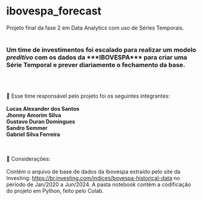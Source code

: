 # ibovespa_forecast
Projeto final da fase 2 em Data Analytics com uso de Séries Temporais.
<br>
<br>
<h3> Um time de investimentos foi escalado para realizar um modelo <i>preditivo</i> com os dados da ***IBOVESPA*** para criar uma Série Temporal e prever diariamente o fechamento da base.
</h3>
<br>
<br>

📌 Esse time responsável pelo projeto foi os seguintes integrantes:<br><br>
 **Lucas Alexander dos Santos**<br>
 **Jhonny Amorim Silva**<br>
 **Gustavo Duran Domingues**<br>
 **Sandro Semmer**<br>
 **Gabriel Silva Ferreira**<br>
<br><br>

📌 Considerações:<br><br>
Contém o arquivo de base de dados da Ibovespa extraído pelo site da Investing: https://br.investing.com/indices/bovespa-historical-data no período de Jan/2020 a Jun/2024.
A pasta notebook contém a codificação do projeto em Python, feito pelo Colab. 

